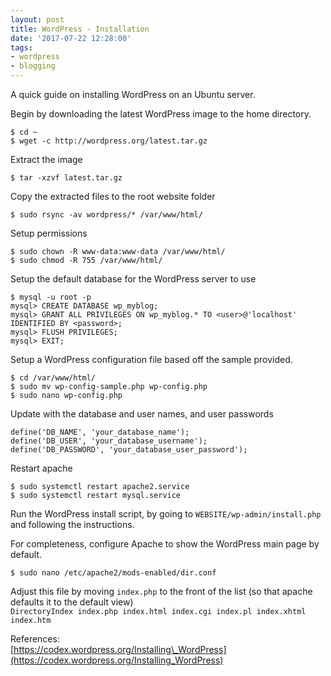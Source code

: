 ```yaml
---
layout: post
title: WordPress - Installation
date: '2017-07-22 12:28:00'
tags:
- wordpress
- blogging
---
```


A quick guide on installing WordPress on an Ubuntu server.

Begin by downloading the latest WordPress image to the home directory.

    $ cd ~
    $ wget -c http://wordpress.org/latest.tar.gz

Extract the image

    $ tar -xzvf latest.tar.gz

Copy the extracted files to the root website folder

    $ sudo rsync -av wordpress/* /var/www/html/

Setup permissions

    $ sudo chown -R www-data:www-data /var/www/html/
    $ sudo chmod -R 755 /var/www/html/

Setup the default database for the WordPress server to use

    $ mysql -u root -p
    mysql> CREATE DATABASE wp_myblog;
    mysql> GRANT ALL PRIVILEGES ON wp_myblog.* TO <user>@'localhost' IDENTIFIED BY <password>;
    mysql> FLUSH PRIVILEGES;
    mysql> EXIT;

Setup a WordPress configuration file based off the sample provided.

    $ cd /var/www/html/ 
    $ sudo mv wp-config-sample.php wp-config.php
    $ sudo nano wp-config.php

Update with the database and user names, and user passwords

    define('DB_NAME', 'your_database_name');
    define('DB_USER', 'your_database_username');
    define('DB_PASSWORD', 'your_database_user_password');

Restart apache

    $ sudo systemctl restart apache2.service
    $ sudo systemctl restart mysql.service

Run the WordPress install script, by going to `WEBSITE/wp-admin/install.php` and following the instructions.

For completeness, configure Apache to show the WordPress main page by default.

    $ sudo nano /etc/apache2/mods-enabled/dir.conf

Adjust this file by moving `index.php` to the front of the list (so that apache defaults it to the default view)  
`DirectoryIndex index.php index.html index.cgi index.pl index.xhtml index.htm`

References:  
[https://codex.wordpress.org/Installing\_WordPress](https://codex.wordpress.org/Installing_WordPress)

